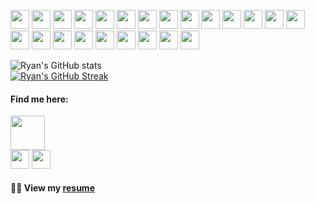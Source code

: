 <!-- Thank you for inspecting my code! Connect with me at dev@ryanbiondo.com -->
<p>
  <img src="https://img.shields.io/badge/-HTML-E34F26?style=for-the-badge&logo=HTML5&logoColor=white" height="30"/>
  <img src="https://img.shields.io/badge/-CSS-1565C0?style=for-the-badge&logo=CSS3&logoColor=white" height="30"/>
  <img src="https://img.shields.io/badge/-JavaScript-323330?style=for-the-badge&logo=javascript&logoColor=white" height="30"/>
  <img src="https://img.shields.io/badge/-TypeScript-4527A0?style=for-the-badge&logo=TypeScript&logoColor=white" height="30"/>
  <img src="https://img.shields.io/badge/-jQuery-5D4037?style=for-the-badge&logo=jQuery&logoColor=white" height="30"/> 
  <img src="https://img.shields.io/badge/-React.js-0074B7?style=for-the-badge&logo=React&logoColor=white" height="30"/>
  <img src="https://img.shields.io/badge/-Node.js-267F4A?style=for-the-badge&logo=Node.js&logoColor=white" height="30"/>
  <img src="https://img.shields.io/badge/-Next.js-000000?style=for-the-badge&logo=Next.js&logoColor=white" height="30"/>
  <img src="https://img.shields.io/badge/-Three.js-9E9D24?style=for-the-badge&logo=Three.js&logoColor=white" height="30"/>
  <img src="https://img.shields.io/badge/-SASS-CC6699?style=for-the-badge&logo=SASS&logoColor=white" height="30"/>
  <img src="https://img.shields.io/badge/-Bootstrap-37474F?style=for-the-badge&logo=Bootstrap&logoColor=white" height="30"/>
  <img src="https://img.shields.io/badge/-Tailwind_CSS-795548?style=for-the-badge&logo=Tailwind-CSS&logoColor=white" height="30"/>
  <img src="https://img.shields.io/badge/-Chakra_UI-006F6D?style=for-the-badge&logo=Chakra-UI&logoColor=white" height="30"/>
  <img src="https://img.shields.io/badge/-DaisyUI-5E4FA2?style=for-the-badge&logo=DaisyUI&logoColor=white" height="30"/>
  <img src="https://img.shields.io/badge/-RadixUI-FF4081?style=for-the-badge&logo=radix-ui&logoColor=white" height="30"/>
  <img src="https://img.shields.io/badge/-MySQL-BF360C?style=for-the-badge&logo=mysql&logoColor=white" height="30"/>
  <img src="https://img.shields.io/badge/-Prisma-0D47A1?style=for-the-badge&logo=prisma&logoColor=white" height="30"/>
  <img src="https://img.shields.io/badge/-Zod-3E2723?style=for-the-badge&logo=zod&logoColor=white" height="30"/>
  <img src="https://img.shields.io/badge/-SQL-257B45?style=for-the-badge&logo=sqlite&logoColor=white" height="30"/>
  <img src="https://img.shields.io/badge/-Intune-E65100?style=for-the-badge&logo=codementor&logoColor=white" height="30"/>
  <img src="https://img.shields.io/badge/-Jamf-007ACC?style=for-the-badge&logo=apple&logoColor=white" height="30"/>
  <img src="https://img.shields.io/badge/-Asana-FF6347?style=for-the-badge&logo=asana&logoColor=white" height="30"/>
  <img src="https://img.shields.io/badge/-Git-7C3AED?style=for-the-badge&logo=git&logoColor=white" height="30"/>
</p>

![Ryan's GitHub stats](https://github-readme-stats.vercel.app/api?username=Ryan-Biondo&hide=stars,contribs,issues&show_icons=true&theme=tokyonight)
<br />
[![Ryan's GitHub Streak](https://streak-stats.demolab.com/?user=Ryan-Biondo&theme=tokyonight)](https://git.io/streak-stats)
<br />

#### Find me here:
<a href="https://ryanbiondo.com"><img src="https://img.shields.io/badge/-Portfolio-5432a8?&style=for-the-badge&logo=startrek&logoColor=white" height="54.5" /></a>
<br />
  <a href="https://www.linkedin.com/in/ryan-biondo/"><img src="https://img.shields.io/badge/LinkedIn-%230077B5.svg?&style=for-the-badge&logo=linkedin&logoColor=white" height="30" /></a>
  <a href="https://x.com/RyanBiondo/"><img src="https://img.shields.io/badge/(Twitter)-%231DA1F2.svg?&style=for-the-badge&logo=x&logoColor=white" height="30" /></a>
<br />
#### 👨‍💼 View my [resume](https://ryanbiondo.com/resume)
